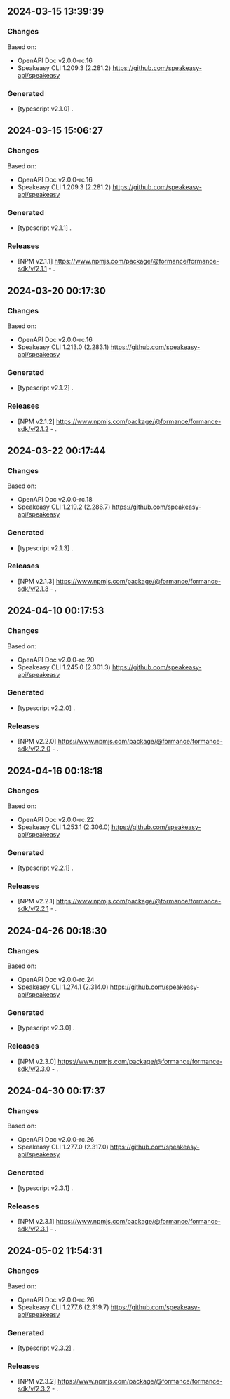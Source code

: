 

## 2024-03-15 13:39:39
### Changes
Based on:
- OpenAPI Doc v2.0.0-rc.16 
- Speakeasy CLI 1.209.3 (2.281.2) https://github.com/speakeasy-api/speakeasy
### Generated
- [typescript v2.1.0] .

## 2024-03-15 15:06:27
### Changes
Based on:
- OpenAPI Doc v2.0.0-rc.16 
- Speakeasy CLI 1.209.3 (2.281.2) https://github.com/speakeasy-api/speakeasy
### Generated
- [typescript v2.1.1] .
### Releases
- [NPM v2.1.1] https://www.npmjs.com/package/@formance/formance-sdk/v/2.1.1 - .

## 2024-03-20 00:17:30
### Changes
Based on:
- OpenAPI Doc v2.0.0-rc.16 
- Speakeasy CLI 1.213.0 (2.283.1) https://github.com/speakeasy-api/speakeasy
### Generated
- [typescript v2.1.2] .
### Releases
- [NPM v2.1.2] https://www.npmjs.com/package/@formance/formance-sdk/v/2.1.2 - .

## 2024-03-22 00:17:44
### Changes
Based on:
- OpenAPI Doc v2.0.0-rc.18 
- Speakeasy CLI 1.219.2 (2.286.7) https://github.com/speakeasy-api/speakeasy
### Generated
- [typescript v2.1.3] .
### Releases
- [NPM v2.1.3] https://www.npmjs.com/package/@formance/formance-sdk/v/2.1.3 - .

## 2024-04-10 00:17:53
### Changes
Based on:
- OpenAPI Doc v2.0.0-rc.20 
- Speakeasy CLI 1.245.0 (2.301.3) https://github.com/speakeasy-api/speakeasy
### Generated
- [typescript v2.2.0] .
### Releases
- [NPM v2.2.0] https://www.npmjs.com/package/@formance/formance-sdk/v/2.2.0 - .

## 2024-04-16 00:18:18
### Changes
Based on:
- OpenAPI Doc v2.0.0-rc.22 
- Speakeasy CLI 1.253.1 (2.306.0) https://github.com/speakeasy-api/speakeasy
### Generated
- [typescript v2.2.1] .
### Releases
- [NPM v2.2.1] https://www.npmjs.com/package/@formance/formance-sdk/v/2.2.1 - .

## 2024-04-26 00:18:30
### Changes
Based on:
- OpenAPI Doc v2.0.0-rc.24 
- Speakeasy CLI 1.274.1 (2.314.0) https://github.com/speakeasy-api/speakeasy
### Generated
- [typescript v2.3.0] .
### Releases
- [NPM v2.3.0] https://www.npmjs.com/package/@formance/formance-sdk/v/2.3.0 - .

## 2024-04-30 00:17:37
### Changes
Based on:
- OpenAPI Doc v2.0.0-rc.26 
- Speakeasy CLI 1.277.0 (2.317.0) https://github.com/speakeasy-api/speakeasy
### Generated
- [typescript v2.3.1] .
### Releases
- [NPM v2.3.1] https://www.npmjs.com/package/@formance/formance-sdk/v/2.3.1 - .

## 2024-05-02 11:54:31
### Changes
Based on:
- OpenAPI Doc v2.0.0-rc.26 
- Speakeasy CLI 1.277.6 (2.319.7) https://github.com/speakeasy-api/speakeasy
### Generated
- [typescript v2.3.2] .
### Releases
- [NPM v2.3.2] https://www.npmjs.com/package/@formance/formance-sdk/v/2.3.2 - .
